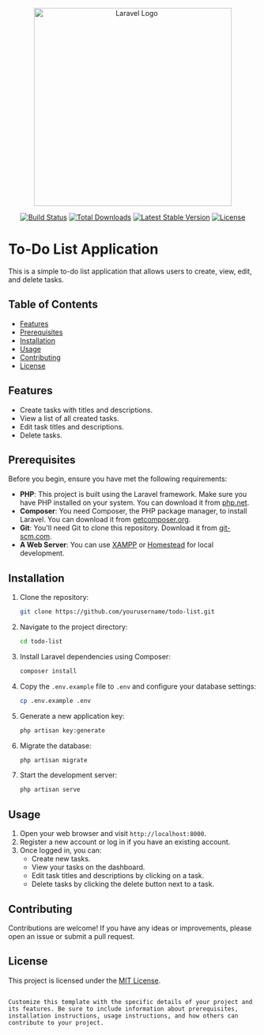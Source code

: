 <p align="center"><a href="https://laravel.com" target="_blank"><img src="https://raw.githubusercontent.com/laravel/art/master/logo-lockup/5%20SVG/2%20CMYK/1%20Full%20Color/laravel-logolockup-cmyk-red.svg" width="400" alt="Laravel Logo"></a></p>

<p align="center">
<a href="https://github.com/laravel/framework/actions"><img src="https://github.com/laravel/framework/workflows/tests/badge.svg" alt="Build Status"></a>
<a href="https://packagist.org/packages/laravel/framework"><img src="https://img.shields.io/packagist/dt/laravel/framework" alt="Total Downloads"></a>
<a href="https://packagist.org/packages/laravel/framework"><img src="https://img.shields.io/packagist/v/laravel/framework" alt="Latest Stable Version"></a>
<a href="https://packagist.org/packages/laravel/framework"><img src="https://img.shields.io/packagist/l/laravel/framework" alt="License"></a>
</p>

# To-Do List Application

This is a simple to-do list application that allows users to create, view, edit, and delete tasks.

## Table of Contents
- [Features](#features)
- [Prerequisites](#prerequisites)
- [Installation](#installation)
- [Usage](#usage)
- [Contributing](#contributing)
- [License](#license)

## Features
- Create tasks with titles and descriptions.
- View a list of all created tasks.
- Edit task titles and descriptions.
- Delete tasks.

## Prerequisites
Before you begin, ensure you have met the following requirements:
- **PHP**: This project is built using the Laravel framework. Make sure you have PHP installed on your system. You can download it from [php.net](https://www.php.net/).
- **Composer**: You need Composer, the PHP package manager, to install Laravel. You can download it from [getcomposer.org](https://getcomposer.org/).
- **Git**: You'll need Git to clone this repository. Download it from [git-scm.com](https://git-scm.com/).
- **A Web Server**: You can use [XAMPP](https://www.apachefriends.org/index.html) or [Homestead](https://laravel.com/docs/8.x/homestead) for local development.

## Installation
1. Clone the repository:
   ```sh
   git clone https://github.com/yourusername/todo-list.git
   ```

2. Navigate to the project directory:
   ```sh
   cd todo-list
   ```

3. Install Laravel dependencies using Composer:
   ```sh
   composer install
   ```

4. Copy the `.env.example` file to `.env` and configure your database settings:
   ```sh
   cp .env.example .env
   ```

5. Generate a new application key:
   ```sh
   php artisan key:generate
   ```

6. Migrate the database:
   ```sh
   php artisan migrate
   ```

7. Start the development server:
   ```sh
   php artisan serve
   ```

## Usage
1. Open your web browser and visit `http://localhost:8000`.
2. Register a new account or log in if you have an existing account.
3. Once logged in, you can:
   - Create new tasks.
   - View your tasks on the dashboard.
   - Edit task titles and descriptions by clicking on a task.
   - Delete tasks by clicking the delete button next to a task.

## Contributing
Contributions are welcome! If you have any ideas or improvements, please open an issue or submit a pull request.

## License
This project is licensed under the [MIT License](LICENSE).
```

Customize this template with the specific details of your project and its features. Be sure to include information about prerequisites, installation instructions, usage instructions, and how others can contribute to your project.
